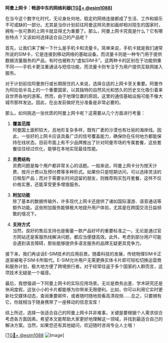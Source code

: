 **阿曼上网卡：畅游中东的网络利器[[TG💪+ @esim1088](https://t.me/s/esim1088)]**

在当今这个数字化时代，无论身处何地，稳定的网络连接都成了生活、工作和娱乐不可或缺的一部分。尤其是当你计划前往阿曼这样风景如画却相对陌生的国家时，拥有一张可靠的上网卡就显得尤为重要了。那么，阿曼上网卡究竟是什么？它有哪些特点？又该如何选择适合自己的产品呢？

首先，让我们来了解一下什么是手机卡和流量卡。简单来说，手机卡就是我们通常所说的SIM卡，它是连接到移动网络的基础设备。而流量卡则是一种专门用于提供数据流量服务的产品，有时也被称为“虚拟SIM卡”。这两种卡的区别在于功能侧重不同——手机卡更注重通话与短信功能，而流量卡则专注于为用户提供互联网接入服务。

对于计划前往阿曼旅行或长期居住的人来说，选择合适的上网卡至关重要。阿曼作为阿拉伯半岛上的一个重要国家，以其独特的自然风光和悠久的历史文化吸引着来自世界各地的游客。然而，由于地理位置的原因，这里的通信基础设施可能不像大城市那样发达。因此，在出发前做好充分准备是非常必要的。

那么，如何挑选一张优质的阿曼上网卡呢？这需要从几个方面进行考量：

1. **覆盖范围**  
   阿曼国土面积较大，且地形复杂多样，既有广袤的沙漠也有壮丽的海岸线。因此，一张好的上网卡应该具备广泛的信号覆盖能力，确保你在任何地方都能保持在线状态。目前市面上有不少品牌推出了针对阿曼市场的专属套餐，这些套餐往往经过优化，能够在本地实现最佳性能。

2. **资费结构**  
   资费问题是每个用户都非常关心的话题。一般来说，阿曼上网卡分为按天计费、按月计费以及预付费等多种形式。如果你只是短期访问，可以选择灵活的日租型产品；而对于需要长时间逗留的朋友，则推荐购买包月套餐，这样不仅价格实惠，还能享受更多增值服务。

3. **附加功能**  
   除了基本的数据传输外，许多现代上网卡还提供了诸如国际漫游、语音通话等额外功能。这些附加服务能够极大地提升用户体验，尤其是在跨国交流日益频繁的情况下。

4. **支持方式**  
   当然，良好的售后支持也是衡量一款产品好坏的重要标准之一。无论是通过官方网站还是客服热线解决问题，都应当便捷高效。此外，考虑到部分用户可能会遇到语言障碍，那些能够提供多语言服务的品牌无疑更具竞争力。

接下来，我们再谈谈E-SIM技术的应用前景。随着科技的发展，传统物理SIM卡正逐渐被电子SIM卡所取代。E-SIM允许用户无需更换实体卡片即可轻松切换运营商和服务计划，极大地方便了跨境旅行者。对于经常往返于多个国家的人群而言，这项技术无疑是一个福音。

最后，我想强调一下阿曼上网卡的实际应用场景。无论是商务出差、学术研究还是休闲度假，这张小小的卡片都能够为你带来无限便利。比如，你可以利用它实时更新社交媒体动态，查阅重要邮件，或者随时随地观看高清视频……总之，只要拥有它，你就相当于随身携带了一座移动的信息宝库！

综上所述，选择一张适合自己的阿曼上网卡并非难事，关键是要根据个人需求综合考虑各方面因素。希望本文能帮助大家更好地理解这一领域，并找到最适合自己的解决方案。当然，如果您还有其他疑问，欢迎随时咨询专业人士哦！  

[[TG💪+ @esim1088](https://t.me/s/esim1088) ![Image](https://i.postimg.cc/4NQfJmqS/Snipaste-2025-05-13-00-14-12.png)]